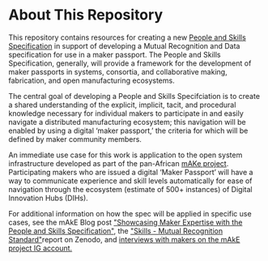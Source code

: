 # About This Repository
This repository contains resources for creating a new [People and Skills Specification](https://www.internetofproduction.org/people-and-skills) in support of developing a Mutual Recognition and Data specification for use in a maker passport. The People and Skills Specification, generally, will provide a framework for the development of maker passports in systems, consortia, and collaborative making, fabrication, and open manufacturing ecosystems.

The central goal of developing a People and Skills Specifciation is to create a shared understanding of the explicit, implicit, tacit, and procedural knowledge necessary for individual makers to participate in and easily navigate a distributed manufacturing ecosystem; this navigation will be enabled by using a digital ‘maker passport,’ the criteria for which will be defined by maker community members.

An immediate use case for this work is application to the open system infrastructure developed as part of the pan-African [mAKe project](https://makeafricaeu.org/). Participating makers who are issued a digital ‘Maker Passport’ will have a way to communicate experience and skill levels automatically for ease of navigation through the ecosystem (estimate of 500+ instances) of Digital Innovation Hubs (DIHs).

For additional information on how the spec will be applied in specific use cases, see the mAkE Blog post ["Showcasing Maker Expertise with the People and Skills Specification"](https://makeafricaeu.org/people-and-skills-specification/), the ["Skills - Mutual Recognition Standard"](https://zenodo.org/records/8370683)report on Zenodo, and [interviews with makers on the mAkE project IG account.](https://www.instagram.com/stories/highlights/18030071659617260/)


